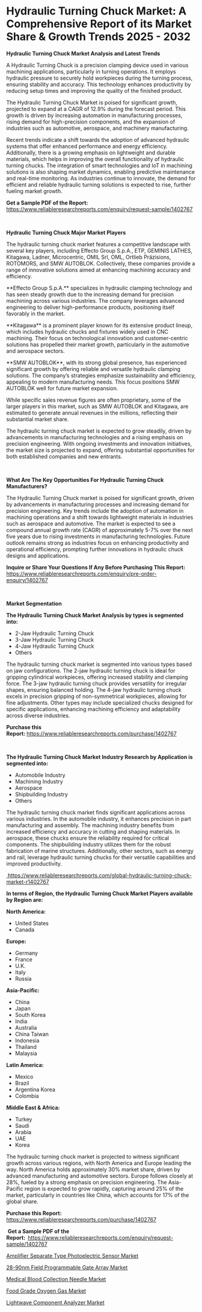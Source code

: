 <p><h1>Hydraulic Turning Chuck Market: A Comprehensive Report of its Market Share & Growth Trends 2025 - 2032</h1></p><p><strong>Hydraulic Turning Chuck Market Analysis and Latest Trends</strong></p>
<p><p>A Hydraulic Turning Chuck is a precision clamping device used in various machining applications, particularly in turning operations. It employs hydraulic pressure to securely hold workpieces during the turning process, ensuring stability and accuracy. This technology enhances productivity by reducing setup times and improving the quality of the finished product.</p><p>The Hydraulic Turning Chuck Market is poised for significant growth, projected to expand at a CAGR of 12.9% during the forecast period. This growth is driven by increasing automation in manufacturing processes, rising demand for high-precision components, and the expansion of industries such as automotive, aerospace, and machinery manufacturing. </p><p>Recent trends indicate a shift towards the adoption of advanced hydraulic systems that offer enhanced performance and energy efficiency. Additionally, there is a growing emphasis on lightweight and durable materials, which helps in improving the overall functionality of hydraulic turning chucks. The integration of smart technologies and IoT in machining solutions is also shaping market dynamics, enabling predictive maintenance and real-time monitoring. As industries continue to innovate, the demand for efficient and reliable hydraulic turning solutions is expected to rise, further fueling market growth.</p></p>
<p><strong>Get a Sample PDF of the Report:&nbsp;</strong> <a href="https://www.reliableresearchreports.com/enquiry/request-sample/1402767?utm_campaign=11&utm_medium=2&utm_source=Github&utm_content=ia&utm_term=12012025&utm_id=hydraulic-turning-chuck">https://www.reliableresearchreports.com/enquiry/request-sample/1402767</a></p>
<p>&nbsp;</p>
<p><strong>Hydraulic Turning Chuck Major Market Players</strong></p>
<p><p>The hydraulic turning chuck market features a competitive landscape with several key players, including Effecto Group S.p.A., ETP, GEMINIS LATHES, Kitagawa, Ladner, Microcentric, OMIL Srl, OML, Ortlieb Präzisions, ROTOMORS, and SMW AUTOBLOK. Collectively, these companies provide a range of innovative solutions aimed at enhancing machining accuracy and efficiency.</p><p>**Effecto Group S.p.A.** specializes in hydraulic clamping technology and has seen steady growth due to the increasing demand for precision machining across various industries. The company leverages advanced engineering to deliver high-performance products, positioning itself favorably in the market.</p><p>**Kitagawa** is a prominent player known for its extensive product lineup, which includes hydraulic chucks and fixtures widely used in CNC machining. Their focus on technological innovation and customer-centric solutions has propelled their market growth, particularly in the automotive and aerospace sectors.</p><p>**SMW AUTOBLOK**, with its strong global presence, has experienced significant growth by offering reliable and versatile hydraulic clamping solutions. The company’s strategies emphasize sustainability and efficiency, appealing to modern manufacturing needs. This focus positions SMW AUTOBLOK well for future market expansion.</p><p>While specific sales revenue figures are often proprietary, some of the larger players in this market, such as SMW AUTOBLOK and Kitagawa, are estimated to generate annual revenues in the millions, reflecting their substantial market share.</p><p>The hydraulic turning chuck market is expected to grow steadily, driven by advancements in manufacturing technologies and a rising emphasis on precision engineering. With ongoing investments and innovation initiatives, the market size is projected to expand, offering substantial opportunities for both established companies and new entrants.</p></p>
<p>&nbsp;</p>
<p><strong>What Are The Key Opportunities For Hydraulic Turning Chuck Manufacturers?</strong></p>
<p><p>The Hydraulic Turning Chuck market is poised for significant growth, driven by advancements in manufacturing processes and increasing demand for precision engineering. Key trends include the adoption of automation in machining operations and a shift towards lightweight materials in industries such as aerospace and automotive. The market is expected to see a compound annual growth rate (CAGR) of approximately 5-7% over the next five years due to rising investments in manufacturing technologies. Future outlook remains strong as industries focus on enhancing productivity and operational efficiency, prompting further innovations in hydraulic chuck designs and applications.</p></p>
<p><strong>Inquire or Share Your Questions If Any Before Purchasing This Report:</strong> <a href="https://www.reliableresearchreports.com/enquiry/pre-order-enquiry/1402767?utm_campaign=11&utm_medium=2&utm_source=Github&utm_content=ia&utm_term=12012025&utm_id=hydraulic-turning-chuck">https://www.reliableresearchreports.com/enquiry/pre-order-enquiry/1402767</a></p>
<p>&nbsp;</p>
<p><strong>Market Segmentation</strong></p>
<p><strong>The Hydraulic Turning Chuck Market Analysis by types is segmented into:</strong></p>
<p><ul><li>2-Jaw Hydraulic Turning Chuck</li><li>3-Jaw Hydraulic Turning Chuck</li><li>4-Jaw Hydraulic Turning Chuck</li><li>Others</li></ul></p>
<p><p>The hydraulic turning chuck market is segmented into various types based on jaw configurations. The 2-jaw hydraulic turning chuck is ideal for gripping cylindrical workpieces, offering increased stability and clamping force. The 3-jaw hydraulic turning chuck provides versatility for irregular shapes, ensuring balanced holding. The 4-jaw hydraulic turning chuck excels in precision gripping of non-symmetrical workpieces, allowing for fine adjustments. Other types may include specialized chucks designed for specific applications, enhancing machining efficiency and adaptability across diverse industries.</p></p>
<p><strong>Purchase this Report:&nbsp;</strong><a href="https://www.reliableresearchreports.com/purchase/1402767?utm_campaign=11&utm_medium=2&utm_source=Github&utm_content=ia&utm_term=12012025&utm_id=hydraulic-turning-chuck">https://www.reliableresearchreports.com/purchase/1402767</a></p>
<p>&nbsp;</p>
<p><strong>The Hydraulic Turning Chuck Market Industry Research by Application is segmented into:</strong></p>
<p><ul><li>Automobile Industry</li><li>Machining Industry</li><li>Aerospace</li><li>Shipbuilding Industry</li><li>Others</li></ul></p>
<p><p>The hydraulic turning chuck market finds significant applications across various industries. In the automobile industry, it enhances precision in part manufacturing and assembly. The machining industry benefits from increased efficiency and accuracy in cutting and shaping materials. In aerospace, these chucks ensure the reliability required for critical components. The shipbuilding industry utilizes them for the robust fabrication of marine structures. Additionally, other sectors, such as energy and rail, leverage hydraulic turning chucks for their versatile capabilities and improved productivity.</p></p>
<p><a href="https://www.reliableresearchreports.com/global-hydraulic-turning-chuck-market-r1402767?utm_campaign=11&utm_medium=2&utm_source=Github&utm_content=ia&utm_term=12012025&utm_id=hydraulic-turning-chuck">&nbsp;https://www.reliableresearchreports.com/global-hydraulic-turning-chuck-market-r1402767</a></p>
<p><strong>In terms of Region, the Hydraulic Turning Chuck Market Players available by Region are:</strong></p>
<p>
    <p> <strong> North America: </strong>
        <ul>
            <li>United States</li>
            <li>Canada</li>
        </ul>
        </p> 
    <p> <strong> Europe: </strong>
        <ul>
            <li>Germany</li>
            <li>France</li>
            <li>U.K.</li>
            <li>Italy</li>
            <li>Russia</li>
        </ul>
        </p> 
    <p> <strong> Asia-Pacific: </strong>
        <ul>
            <li>China</li>
            <li>Japan</li>
            <li>South Korea</li>
            <li>India</li>
            <li>Australia</li>
            <li>China Taiwan</li>
            <li>Indonesia</li>
            <li>Thailand</li>
            <li>Malaysia</li>
        </ul>
        </p> 
    <p> <strong> Latin America: </strong>
        <ul>
            <li>Mexico</li>
            <li>Brazil</li>
            <li>Argentina Korea</li>
            <li>Colombia</li>
        </ul>
        </p> 
    <p> <strong> Middle East & Africa: </strong>
        <ul>
            <li>Turkey</li>
            <li>Saudi</li>
            <li>Arabia</li>
            <li>UAE</li>
            <li>Korea</li>
        </ul>
    </p>
    </p>
<p><p>The hydraulic turning chuck market is projected to witness significant growth across various regions, with North America and Europe leading the way. North America holds approximately 30% market share, driven by advanced manufacturing and automotive sectors. Europe follows closely at 28%, fueled by a strong emphasis on precision engineering. The Asia-Pacific region is expected to grow rapidly, capturing around 25% of the market, particularly in countries like China, which accounts for 17% of the global share.</p></p>
<p><strong>Purchase this Report: </strong><a href="https://www.reliableresearchreports.com/purchase/1402767?utm_campaign=11&utm_medium=2&utm_source=Github&utm_content=ia&utm_term=12012025&utm_id=hydraulic-turning-chuck">https://www.reliableresearchreports.com/purchase/1402767</a></p>
<p>&nbsp;<strong>Get a Sample PDF of the Report:&nbsp;&nbsp;</strong><a href="https://www.reliableresearchreports.com/enquiry/request-sample/1402767?utm_campaign=11&utm_medium=2&utm_source=Github&utm_content=ia&utm_term=12012025&utm_id=hydraulic-turning-chuck">https://www.reliableresearchreports.com/enquiry/request-sample/1402767</a></p>
<p><strong></strong></p>
<p><p><a href="https://github.com/stillsfloria19981/Market-Research-Report-List-1/blob/main/amplifier-separate-type-photoelectric-sensor-market.md?utm_campaign=11&utm_medium=2&utm_source=Github&utm_content=ia&utm_term=12012025&utm_id=hydraulic-turning-chuck">Amplifier Separate Type Photoelectric Sensor Market</a></p><p><a href="https://www.linkedin.com/pulse/estimating-size-28-90nm-field-programmable-gate-array-market-yhwaf?utm_campaign=11&utm_medium=2&utm_source=Github&utm_content=ia&utm_term=12012025&utm_id=hydraulic-turning-chuck">28-90nm Field Programmable Gate Array Market</a></p><p><a href="https://www.linkedin.com/pulse/global-medical-blood-collection-needle-market-trends-forecasts-bxd1f?utm_campaign=11&utm_medium=2&utm_source=Github&utm_content=ia&utm_term=12012025&utm_id=hydraulic-turning-chuck">Medical Blood Collection Needle Market</a></p><p><a href="https://www.linkedin.com/pulse/food-grade-oxygen-gas-market-trends-analysis-2025-2032-size-argsf?utm_campaign=11&utm_medium=2&utm_source=Github&utm_content=ia&utm_term=12012025&utm_id=hydraulic-turning-chuck">Food Grade Oxygen Gas Market</a></p><p><a href="https://github.com/gukenneth26571/Market-Research-Report-List-1/blob/main/lightwave-component-analyzer-market.md?utm_campaign=11&utm_medium=2&utm_source=Github&utm_content=ia&utm_term=12012025&utm_id=hydraulic-turning-chuck">Lightwave Component Analyzer Market</a></p></p>